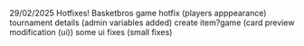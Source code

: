 29/02/2025 Hotfixes!
Basketbros game hotfix (players apppearance)
tournament details (admin variables added)
create item?game (card preview modification (ui))
some ui fixes (small fixes)
